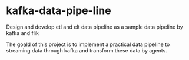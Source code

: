 # kafka-data-pipe-line
Design and develop etl and elt data pipeline as a sample data pipeline by kafka and flik

The goald of this project is to implement a practical data pipeline to streaming data through kafka and transform these data by agents.
